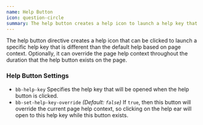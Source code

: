 ```yaml
---
name: Help Button
icon: question-circle
summary: The help button creates a help icon to launch a help key that is different than the default help based on page context.
---
```


The help button directive creates a help icon that can be clicked to launch a specific help key that is different than the default help based on page context. Optionally, it can override the page help context throughout the duration that the help button exists on the page.

### Help Button Settings ###

 - `bb-help-key` Specifies the help key that will be opened when the help button is clicked.
 - `bb-set-help-key-override` *(Default: `false`)* If `true`, then this button will override the current page help context, so clicking on the help ear will open to this help key while this button exists.